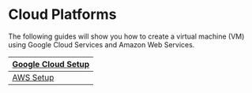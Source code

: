 # Cloud Platforms

The following guides will show you how to create a virtual machine (VM) using Google Cloud Services and Amazon Web Services.

| [Google Cloud Setup](https://cascadia.gitbook.io/gitbook/validators/virtual-machine/google-cloud-setup) |
| ------------------------------------------------------------------------------------------------------- |
| [AWS Setup](https://cascadia.gitbook.io/gitbook/validators/virtual-machine/aws-setup)                   |
